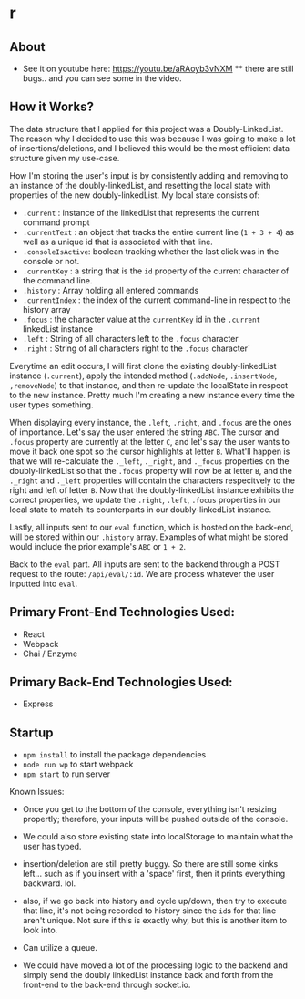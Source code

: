 # r

## About

* See it on youtube here: https://youtu.be/aRAoyb3vNXM 
	** there are still bugs.. and you can see some in the video. 

## How it Works?
The data structure that I applied for this project was a Doubly-LinkedList. The reason why I decided to use this was because I was going to make a lot of insertions/deletions, and I believed this would be the most efficient data structure given my use-case. 

How I'm storing the user's input is by consistently adding and removing to an instance of the doubly-linkedList, and resetting the local state with properties of the new doubly-linkedList. My local state consists of:

*  `.current`        : instance of the linkedList that represents the current command prompt
*  `.currentText`    : an object that tracks the entire current line (`1 + 3 + 4`) as well as a unique id that is associated with that line.
*  `.consoleIsActive`: boolean tracking whether the last click was in the console or not.
*  `.currentKey`     : a string that is the `id` property of the current character of the command line.
*  `.history`        : Array holding all entered commands
*	`.currentIndex`   : the index of the current command-line in respect to the history array
*  `.focus`          : the character value at the `currentKey` id in the `.current` linkedList instance
* 	`.left`           : String of all characters left to the `.focus` character
*  `.right`          : String of all characters right to the `.focus` character`

Everytime an edit occurs, I will first clone the existing doubly-linkedList instance (`.current`), apply the intended method (`.addNode`, `.insertNode`, `,removeNode`) to that instance, and then re-update the localState in respect to the new instance. Pretty much I'm creating a new instance every time the user types something.

When displaying every instance, the `.left`, `.right`, and `.focus` are the ones of importance. Let's say the user entered the string `ABC`. The cursor and `.focus` property are currently at the letter `C`, and let's say the user wants to move it back one spot so the cursor highlights at letter `B`. What'll happen is that we will re-calculate the `._left`, `._right`, and `._focus` properties on the doubly-linkedList so that the `.focus` property will now be at letter `B`, and the `._right` and `._left` properties will contain the characters respecitvely to the right and left of letter `B`. Now that the doubly-linkedList instance exhibits the correct properties, we update the `.right`, `.left`, `.focus` properties in our local state to match its counterparts in our doubly-linkedList instance. 

Lastly, all inputs sent to our `eval` function, which is hosted on the back-end, will be stored within our `.history` array. Examples of what might be stored would include the prior example's `ABC` or `1 + 2`.

Back to the `eval` part. All inputs are sent to the backend through a POST request to the route: `/api/eval/:id`. We are process whatever the user inputted into `eval`. 

## Primary Front-End Technologies Used:
* React
* Webpack
* Chai / Enzyme

## Primary Back-End Technologies Used:
* Express

## Startup
* `npm install` to install the package dependencies
* `node run wp` to start webpack
* `npm start` to run server


Known Issues:

- Once you get to the bottom of the console, everything isn't resizing propertly; therefore, your inputs will be pushed outside of the console.


- We could also store existing state into localStorage to maintain what the user has typed. 

- insertion/deletion are still pretty buggy. So there are still some kinks left... such as if you insert with a 'space' first, then it prints everything backward. lol. 

- also, if we go back into history and cycle up/down, then try to execute that line, it's not being recorded to history since the `id`s for that line aren't unique. Not sure if this is exactly why, but this is another item to look into.

- Can utilize a queue.

- We could have moved a lot of the processing logic to the backend and simply send the doubly linkedList instance back and forth from the front-end to the back-end through socket.io.



